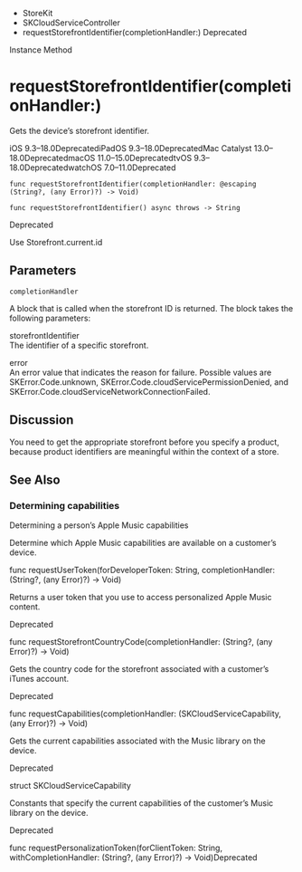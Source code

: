 

- StoreKit
- SKCloudServiceController
-  requestStorefrontIdentifier(completionHandler:) Deprecated

Instance Method

# requestStorefrontIdentifier(completionHandler:)

Gets the device’s storefront identifier.

iOS 9.3–18.0DeprecatediPadOS 9.3–18.0DeprecatedMac Catalyst 13.0–18.0DeprecatedmacOS 11.0–15.0DeprecatedtvOS 9.3–18.0DeprecatedwatchOS 7.0–11.0Deprecated

``` source
func requestStorefrontIdentifier(completionHandler: @escaping (String?, (any Error)?) -> Void)
```

``` source
func requestStorefrontIdentifier() async throws -> String
```

Deprecated

Use Storefront.current.id

## Parameters 

`completionHandler`  

A block that is called when the storefront ID is returned. The block takes the following parameters:

storefrontIdentifier  
The identifier of a specific storefront.

error  
An error value that indicates the reason for failure. Possible values are SKError.Code.unknown, SKError.Code.cloudServicePermissionDenied, and SKError.Code.cloudServiceNetworkConnectionFailed.

## Discussion

You need to get the appropriate storefront before you specify a product, because product identifiers are meaningful within the context of a store.

## See Also

### Determining capabilities

Determining a person’s Apple Music capabilities

Determine which Apple Music capabilities are available on a customer’s device.

func requestUserToken(forDeveloperToken: String, completionHandler: (String?, (any Error)?) -> Void)

Returns a user token that you use to access personalized Apple Music content.

Deprecated

func requestStorefrontCountryCode(completionHandler: (String?, (any Error)?) -> Void)

Gets the country code for the storefront associated with a customer’s iTunes account.

Deprecated

func requestCapabilities(completionHandler: (SKCloudServiceCapability, (any Error)?) -> Void)

Gets the current capabilities associated with the Music library on the device.

Deprecated

struct SKCloudServiceCapability

Constants that specify the current capabilities of the customer’s Music library on the device.

Deprecated

func requestPersonalizationToken(forClientToken: String, withCompletionHandler: (String?, (any Error)?) -> Void)Deprecated

